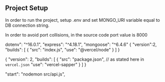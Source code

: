 ## Project Setup

In order to run the project, setup .env and set MONGO_URI variable equal to DB connection string.

In order to avoid port collisions, in the source code port value is 8000

dotenv": "^16.0.1",
    "express": "^4.18.1",
    "mongoose": "^6.4.6"
{
    "version":2,
    "builds": [
        {
            "src": "index.js",
            "use": "@vercel/node"
        }
    ]
}

{
    "version": 2,
    "builds": [
      {
        "src": "package.json", // as stated here in `vercel.json`
        "use": "vercel-sapper"
      }
    ]
  }

  "start": "nodemon src/api.js",